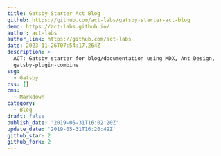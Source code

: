 ```yaml
---
title: Gatsby Starter Act Blog
github: https://github.com/act-labs/gatsby-starter-act-blog
demo: https://act-labs.github.io/
author: act-labs
author_link: https://github.com/act-labs
date: 2023-11-26T07:54:17.264Z
description: >-
  ACT: Gatsby starter for blog/documentation using MDX, Ant Design,
  gatsby-plugin-combine
ssg:
  - Gatsby
css: []
cms:
  - Markdown
category:
  - Blog
draft: false
publish_date: '2019-05-31T16:02:20Z'
update_date: '2019-05-31T16:20:49Z'
github_star: 2
github_fork: 2
---
```

